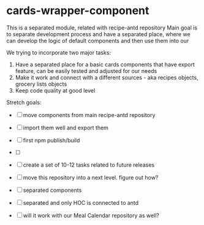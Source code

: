 # cards-wrapper-component

This is a separated module, related with recipe-antd repository
Main goal is to separate development process and have a separated place, where we can develop the logic of default components and then use them into our


We trying to incorporate two major tasks:
1. Have a separated place for a basic cards components that have export feature, can be easily tested and adjusted for our needs
2. Make it work and connect with a different sources - aka recipes objects, grocery lists objects
3. Keep code quality at good level


Stretch goals:
- [ ] move components from main recipe-antd repository
- [ ] import them well and export them
- [ ] first npm publish/build
- [ ]

- [ ] create a set of 10-12 tasks related to future releases
- [ ] move this repository into a next level. figure out how?

- [ ] separated components
- [ ] separated and only HOC is connected to antd
- [ ] will it work with our Meal Calendar repository as well?


<!--
[![Build Status](https://travis-ci.org/GroceriStar/showcase.svg?branch=master)](https://travis-ci.org/GroceriStar/showcase)
-->
